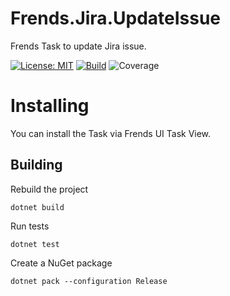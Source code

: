 # Frends.Jira.UpdateIssue
Frends Task to update Jira issue.

[![License: MIT](https://img.shields.io/badge/License-MIT-green.svg)](https://opensource.org/licenses/MIT) 
[![Build](https://github.com/FrendsPlatform/Frends.Jira/actions/workflows/UpdateIssue_build_and_test_on_main.yml/badge.svg)](https://github.com/FrendsPlatform/Frends.Jira/actions)
![Coverage](https://app-github-custom-badges.azurewebsites.net/Badge?key=FrendsPlatform/Frends.Jira/Frends.Jira.UpdateIssue|main)

# Installing

You can install the Task via Frends UI Task View.

## Building


Rebuild the project

`dotnet build`

Run tests

`dotnet test`


Create a NuGet package

`dotnet pack --configuration Release`